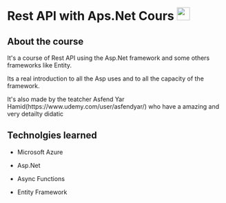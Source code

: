 # Rest API with Aps.Net Cours <img title="" src="file:///C:/Users/lkzq/Desktop/Principal/API_ASP_course/microsoft-dot-net.png" alt="" width="30">

## About the course

<p>It's a course of Rest API using the Asp.Net framework and some others frameworks like Entity.</p>
   <p>Its a real introduction to all the Asp uses and to all the capacity of the framework.</p>
   <p>It's also made by the teatcher Asfend Yar Hamid(https://www.udemy.com/user/asfendyar/) who have a amazing and very detailty didatic</p>

## Technolgies learned

- Microsoft Azure

- Asp.Net

- Async Functions

- Entity Framework